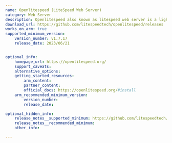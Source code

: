 ```yaml
---
name: Openlitespeed (LiteSpeed Web Server)
category: Web Server
description: Openlitespeed also known as litespeed web server is a lightweight and scalable open-source web server recognized for its excellent performance tailored to efficiently deliver web content while minimizing resource usage.
download_url: https://github.com/litespeedtech/openlitespeed/releases
works_on_arm: true
supported_minimum_version:
    version_number: v1.7.17
    release_date: 2023/06/21


optional_info:
    homepage_url: https://openlitespeed.org/
    support_caveats:
    alternative_options:
    getting_started_resources:
        arm_content:
        partner_content:
        official_docs: https://openlitespeed.org/#install
    arm_recommended_minimum_version:
        version_number:
        release_date:

optional_hidden_info:
    release_notes__supported_minimum: https://github.com/litespeedtech/openlitespeed/releases/tag/v1.7.17
    release_notes__recommended_minimum:
    other_info:

---
```

